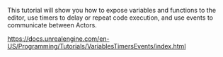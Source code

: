 This tutorial will show you how to expose variables and functions to the editor, use timers to delay or repeat code execution, and use events to communicate between Actors.

https://docs.unrealengine.com/en-US/Programming/Tutorials/VariablesTimersEvents/index.html